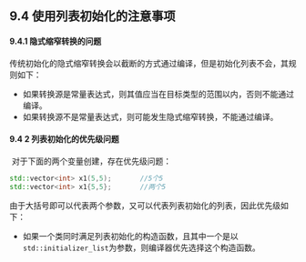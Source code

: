 ## 9.4 使用列表初始化的注意事项

#### 9.4.1 隐式缩窄转换的问题

​	传统初始化的隐式缩窄转换会以截断的方式通过编译，但是初始化列表不会，其规则如下：

* 如果转换源是常量表达式，则其值应当在目标类型的范围以内，否则不能通过编译。
* 如果转换源不是常量表达式，则可能发生隐式缩窄转换，不能通过编译。

#### 9.4 2 列表初始化的优先级问题

​	对于下面的两个变量创建，存在优先级问题：

```C++
std::vector<int> x1(5,5);		//5个5
std::vector<int> x1{5,5};		//两个5
```

​	由于大括号即可以代表两个参数，又可以代表列表初始化的列表，因此优先级如下：

* 如果一个类同时满足列表初始化的构造函数，且其中一个是以`std::initializer_list`为参数，则编译器优先选择这个构造函数。
